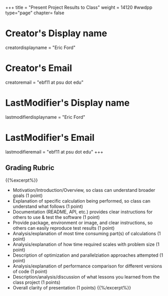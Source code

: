 +++
title = "Present Project Results to Class"
weight = 14120  #wwdpp
type="page"
chapter= false

# Creator's Display name
creatordisplayname = "Eric Ford"
# Creator's Email
creatoremail = "ebf11 at psu dot edu"
# LastModifier's Display name
lastmodifierdisplayname = "Eric Ford"
# LastModifier's Email
lastmodifieremail = "ebf11 at psu dot edu"
+++

## Grading Rubric
{{%excerpt%}}
- Motivation/Introduction/Overview, so class can understand broader goals (1 point)
- Explanation of specific calculation being performed, so class can understand what follows (1 point)
- Documentation (README, API, etc.) provides clear instructions for others to use & test the software (1 point)
- Provide package, environment or image, and clear instructions, so others can easily reproduce test results (1 point)
- Analysis/explanation of most time consuming part(s) of calculations (1 point)
- Analysis/explanation of how time required scales with problem size (1 point)
- Description of optimization and parallelziation approaches attempted (1 point)
- Analysis/explanation of performance comparison for different versions of code (1 point)
- Description/analysis/discussion of what lessons you learned from the class project (1 points)
- Overall clarity of presentation (1 points)
{{%/excerpt%}}
